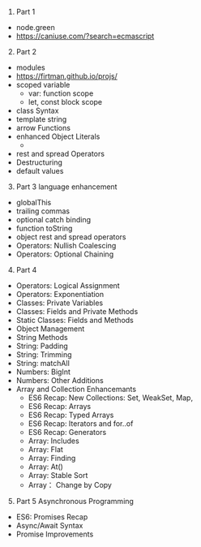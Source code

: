 1. Part 1
  - node.green
  - https://caniuse.com/?search=ecmascript
2. Part 2
  - modules
  - https://firtman.github.io/projs/
  - scoped variable
    - var: function scope
    - let, const block scope
  - class Syntax
  - template string
  - arrow Functions
  - enhanced Object Literals
    - [dynamicKey]: "abc"
  - rest and spread Operators
  - Destructuring
  - default values
3. Part 3 language enhancement
  - globalThis
  - trailing commas
  - optional catch binding
  - function toString
  - object rest and spread operators
  - Operators: Nullish Coalescing
  - Operators: Optional Chaining
4. Part 4
  - Operators: Logical Assignment
  - Operators: Exponentiation
  - Classes: Private Variables
  - Classes: Fields and Private Methods
  - Static Classes: Fields and Methods
  - Object Management
  - String Methods 
  - String: Padding
  - String: Trimming
  - String: matchAll
  - Numbers: BigInt
  - Numbers: Other Additions
  - Array and Collection Enhancemants
    - ES6 Recap: New Collections: Set, WeakSet, Map, 
    - ES6 Recap: Arrays
    - ES6 Recap: Typed Arrays
    - ES6 Recap: Iterators and for..of
    - ES6 Recap: Generators
    - Array: Includes
    - Array: Flat
    - Array: Finding
    - Array: At()
    - Array: Stable Sort
    - Array： Change by Copy
5. Part 5 Asynchronous Programming
  - ES6: Promises Recap
  - Async/Await Syntax
  - Promise Improvements